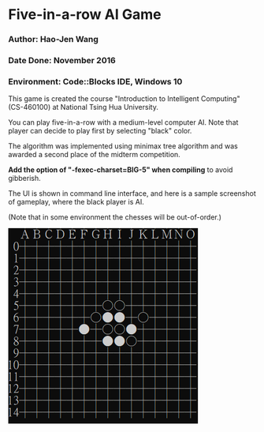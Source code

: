 # Five-in-a-row AI Game
### Author: Hao-Jen Wang
### Date Done: November 2016
### Environment: Code::Blocks IDE, Windows 10

This game is created the course "Introduction to Intelligent Computing" (CS-460100) at National Tsing Hua University.

You can play five-in-a-row with a medium-level computer AI. Note that player can decide to play first by selecting "black" color.

The algorithm was implemented using minimax tree algorithm and was awarded a second place of the midterm competition.

**Add the option of "-fexec-charset=BIG-5" when compiling** to avoid gibberish.

The UI is shown in command line interface, and here is a sample screenshot of gameplay, where the black player is AI.

(Note that in some environment the chesses will be out-of-order.)

![Gameplay](screenshot.png "Gameplay")